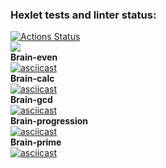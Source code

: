 ### Hexlet tests and linter status:
[![Actions Status](https://github.com/Ribeyra/python-project-49/actions/workflows/hexlet-check.yml/badge.svg)](https://github.com/Ribeyra/python-project-49/actions)  
<a href="https://codeclimate.com/github/Ribeyra/python-project-49/maintainability"><img src="https://api.codeclimate.com/v1/badges/3d105c65b071d4b67b5c/maintainability" /></a>  
**Brain-even**  
[![asciicast](https://asciinema.org/a/jlc1BMRcqTgWSGoUD1p9XYMbw.svg)](https://asciinema.org/a/jlc1BMRcqTgWSGoUD1p9XYMbw)  
**Brain-calc**  
[![asciicast](https://asciinema.org/a/6Etf5TaTbiHKxIRShrlY3EXVE.svg)](https://asciinema.org/a/6Etf5TaTbiHKxIRShrlY3EXVE)  
**Brain-gcd**  
[![asciicast](https://asciinema.org/a/kPYFyJSgCqPcYR5k50HDzlL30.svg)](https://asciinema.org/a/kPYFyJSgCqPcYR5k50HDzlL30)  
**Brain-progression**  
[![asciicast](https://asciinema.org/a/Ave8QQZwioF3dl0b0eIumvpLl.svg)](https://asciinema.org/a/Ave8QQZwioF3dl0b0eIumvpLl)  
**Brain-prime**  
[![asciicast](https://asciinema.org/a/QnNbMX2APTwawaLLafofap2gB.svg)](https://asciinema.org/a/QnNbMX2APTwawaLLafofap2gB)  

